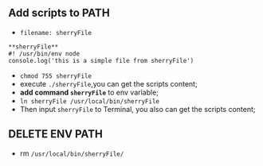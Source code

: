 ## Add scripts to PATH

+ `filename: sherryFile`
```
**sherryFile**
#! /usr/bin/env node
console.log('this is a simple file from sherryFile')
```
+ `chmod 755 sherryFile`
+ execute `./sherryFile`,you can get the scripts content;
+ **add command `sherryFile`** to env variable;
+ `ln sherryFile /usr/local/bin/sherryFile`
+ Then input `sherryFile` to Terminal, you also can get the scripts content;


## DELETE ENV PATH
+ rm `/usr/local/bin/sherryFile/`
